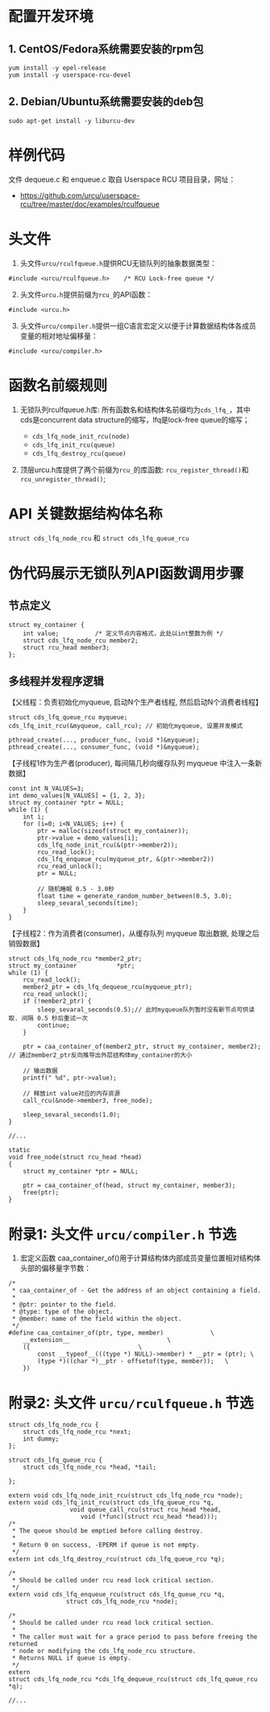 # 配置开发环境
## 1. CentOS/Fedora系统需要安装的rpm包
```
yum install -y epel-release
yum install -y userspace-rcu-devel
```
## 2. Debian/Ubuntu系统需要安装的deb包
```
sudo apt-get install -y liburcu-dev
```

# 样例代码
文件 dequeue.c 和 enqueue.c 取自 Userspace RCU 项目目录，网址：
- https://github.com/urcu/userspace-rcu/tree/master/doc/examples/rculfqueue

# 头文件
1. 头文件`urcu/rculfqueue.h`提供RCU无锁队列的抽象数据类型：
```
#include <urcu/rculfqueue.h>	/* RCU Lock-free queue */
```

2. 头文件`urcu.h`提供前缀为`rcu_`的API函数：
```
#include <urcu.h>
```

3. 头文件`urcu/compiler.h`提供一组C语言宏定义以便于计算数据结构体各成员变量的相对地址偏移量：
```
#include <urcu/compiler.h>
```

# 函数名前缀规则
1. 无锁队列rculfqueue.h库: 所有函数名和结构体名前缀均为`cds_lfq_`，其中cds是concurrent data structure的缩写，lfq是lock-free queue的缩写；
   - `cds_lfq_node_init_rcu(node)`
   - `cds_lfq_init_rcu(queue)`
   - `cds_lfq_destroy_rcu(queue)`

2. 顶层urcu.h库提供了两个前缀为`rcu_`的库函数: `rcu_register_thread()`和`rcu_unregister_thread()`;

# API 关键数据结构体名称
`struct cds_lfq_node_rcu` 和 `struct cds_lfq_queue_rcu`

# 伪代码展示无锁队列API函数调用步骤
## 节点定义
```
struct my_container {
	int value;			/* 定义节点内容格式，此处以int整数为例 */
	struct cds_lfq_node_rcu member2;
	struct rcu_head member3;
};
```

## 多线程并发程序逻辑

【父线程：负责初始化myqueue, 启动N个生产者线程, 然后启动N个消费者线程】
```
struct cds_lfq_queue_rcu myqueue;
cds_lfq_init_rcu(&myqueue, call_rcu); // 初始化myqueue, 设置并发模式

pthread_create(..., producer_func, (void *)&myqueue);
pthread_create(..., consumer_func, (void *)&myqueue);
```

【子线程1作为生产者(producer), 每间隔几秒向缓存队列 myqueue 中注入一条新数据】
```
const int N_VALUES=3;
int demo_values[N_VALUES] = {1, 2, 3};
struct my_container *ptr = NULL;
while (1) {
	int i;
	for (i=0; i<N_VALUES; i++) {
		ptr = malloc(sizeof(struct my_container));
		ptr->value = demo_values[i];
		cds_lfq_node_init_rcu(&(ptr->member2));
		rcu_read_lock();
		cds_lfq_enqueue_rcu(myqueue_ptr, &(ptr->member2))
		rcu_read_unlock();
		ptr = NULL;

		// 随机睡眠 0.5 - 3.0秒
		float time = generate_random_number_between(0.5, 3.0);
		sleep_sevaral_seconds(time);
	}
}
```

【子线程2：作为消费者(consumer)，从缓存队列 myqueue 取出数据, 处理之后销毁数据】
```
struct cds_lfq_node_rcu *member2_ptr;
struct my_container           *ptr;
while (1) {
	rcu_read_lock();
	member2_ptr = cds_lfq_dequeue_rcu(myqueue_ptr);
	rcu_read_unlock();
	if (!member2_ptr) {
		sleep_sevaral_seconds(0.5);// 此时myqueue队列暂时没有新节点可供读取. 间隔 0.5 秒后重试一次
		continue;
	}

	ptr = caa_container_of(member2_ptr, struct my_container, member2); // 通过member2_ptr反向推导出外层结构体my_container的大小

	// 输出数据
	printf(" %d", ptr->value);

	// 释放int value对应的内存资源
	call_rcu(&node->member3, free_node);

	sleep_sevaral_seconds(1.0);
}

//...

static
void free_node(struct rcu_head *head)
{
	struct my_container *ptr = NULL;

	ptr = caa_container_of(head, struct my_container, member3);
	free(ptr);
}
```

# 附录1: 头文件 `urcu/compiler.h` 节选
1. 宏定义函数 caa_container_of()用于计算结构体内部成员变量位置相对结构体头部的偏移量字节数：
```
/*
 * caa_container_of - Get the address of an object containing a field.
 *
 * @ptr: pointer to the field.
 * @type: type of the object.
 * @member: name of the field within the object.
 */
#define caa_container_of(ptr, type, member)				\
	__extension__							\
	({								\
		const __typeof__(((type *) NULL)->member) * __ptr = (ptr); \
		(type *)((char *)__ptr - offsetof(type, member));	\
	})
```
# 附录2: 头文件 `urcu/rculfqueue.h` 节选

```
struct cds_lfq_node_rcu {
	struct cds_lfq_node_rcu *next;
	int dummy;
};

struct cds_lfq_queue_rcu {
	struct cds_lfq_node_rcu *head, *tail;

};

extern void cds_lfq_node_init_rcu(struct cds_lfq_node_rcu *node);
extern void cds_lfq_init_rcu(struct cds_lfq_queue_rcu *q,
			     void queue_call_rcu(struct rcu_head *head,
					void (*func)(struct rcu_head *head)));
/*
 * The queue should be emptied before calling destroy.
 *
 * Return 0 on success, -EPERM if queue is not empty.
 */
extern int cds_lfq_destroy_rcu(struct cds_lfq_queue_rcu *q);

/*
 * Should be called under rcu read lock critical section.
 */
extern void cds_lfq_enqueue_rcu(struct cds_lfq_queue_rcu *q,
				struct cds_lfq_node_rcu *node);

/*
 * Should be called under rcu read lock critical section.
 *
 * The caller must wait for a grace period to pass before freeing the returned
 * node or modifying the cds_lfq_node_rcu structure.
 * Returns NULL if queue is empty.
 */
extern
struct cds_lfq_node_rcu *cds_lfq_dequeue_rcu(struct cds_lfq_queue_rcu *q);

//...
```
